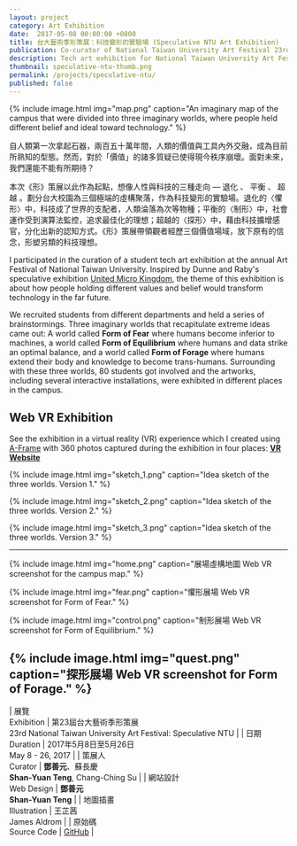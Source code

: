 ```yaml
---
layout: project
category: Art Exhibition
date:  2017-05-08 00:00:00 +0800
title: 台大藝術季形策展：科技變形的實驗場 (Speculative NTU Art Exhibition)
publication: Co-curator of National Taiwan University Art Festival 23rd
description: Tech art exhibition for National Taiwan University Art Festival.
thumbnail: speculative-ntu-thumb.png
permalink: /projects/speculative-ntu/
published: false
---
```


{% include image.html
           img="map.png"
           caption="An imaginary map of the campus that were divided into three imaginary worlds, where people held different belief and ideal toward technology." %}

自人類第一次拿起石器，兩百五十萬年間，人類的價值與工具內外交融，成為目前所熟知的型態。然而，對於「價值」的諸多質疑已使得現今秩序崩壞。面對未來，我們還能不能有所期待？

本次《形》策展以此作為起點，想像人性與科技的三種走向 — 退化 、 平衡 、 超越 。劃分台大校園為三個極端的虛構聚落，作為科技變形的實驗場。退化的〈懼形〉中，科技成了世界的支配者，人類淪落為次等物種；平衡的〈制形〉中，社會運作受到演算法監控，追求最佳化的理想；超越的〈探形〉中，藉由科技擴增感官，分化出新的認知方式。《形》策展帶領觀者經歷三個價值場域，放下原有的信念，形塑另類的科技理想。

I participated in the curation of a student tech art exhibition at the annual Art Festival of National Taiwan University. Inspired by Dunne and Raby's speculative exhibition [United Micro Kingdom](http://www.unitedmicrokingdoms.org/), the theme of this exhibition is about how people holding different values and belief would transform technology in the far future.

We recruited students from different departments and held a series of brainstormings. Three imaginary worlds that recapitulate extreme ideas came out: A world called **Form of Fear** where humans become inferior to machines, a world called **Form of Equilibrium** where humans and data strike an optimal balance, and a world called **Form of Forage** where humans extend their body and knowledge to become trans-humans. Surrounding with these three worlds, 80 students got involved and the artworks, including several interactive installations, were exhibited in different places in the campus.

## Web VR Exhibition

See the exhibition in a virtual reality (VR) experience which I created using [A-Frame](https://aframe.io/) with 360 photos captured during the exhibition in four places: **[VR Website](/speculative-ntu-vr)**

{% include image.html
           img="sketch_1.png"
           caption="Idea sketch of the three worlds. Version 1." %}

{% include image.html
           img="sketch_2.png"
           caption="Idea sketch of the three worlds. Version 2." %}

{% include image.html
           img="sketch_3.png"
           caption="Idea sketch of the three worlds. Version 3." %}

---

{% include image.html
           img="home.png"
           caption="展場虛構地圖 Web VR screenshot for the campus map." %}

{% include image.html
           img="fear.png"
           caption="懼形展場 Web VR screenshot for Form of Fear." %}

{% include image.html
           img="control.png"
           caption="制形展場 Web VR screenshot for Form of Equilibrium." %}

{% include image.html
           img="quest.png"
           caption="探形展場 Web VR screenshot for Form of Forage." %}
---

| 展覽<br>Exhibition | 第23屆台大藝術季形策展<br>23rd National Taiwan University Art Festival: Speculative NTU |
| 日期<br>Duration | 2017年5月8日至5月26日 <br>May 8 - 26, 2017 |
| 策展人<br>Curator | **鄧善元**、蘇長慶<br>**Shan-Yuan Teng**, Chang-Ching Su |
| 網站設計<br>Web Design | **鄧善元**<br>**Shan-Yuan Teng** |
| 地圖插畫<br>Illustration | 王芷茜<br>James Aldrom |
| 原始碼<br>Source Code | [GitHub](https://github.com/tanyuan/speculative-ntu-vr) |
